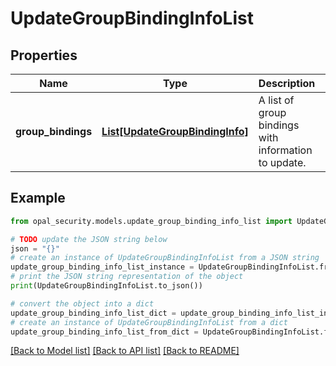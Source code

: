 # UpdateGroupBindingInfoList


## Properties

Name | Type | Description | Notes
------------ | ------------- | ------------- | -------------
**group_bindings** | [**List[UpdateGroupBindingInfo]**](UpdateGroupBindingInfo.md) | A list of group bindings with information to update. | 

## Example

```python
from opal_security.models.update_group_binding_info_list import UpdateGroupBindingInfoList

# TODO update the JSON string below
json = "{}"
# create an instance of UpdateGroupBindingInfoList from a JSON string
update_group_binding_info_list_instance = UpdateGroupBindingInfoList.from_json(json)
# print the JSON string representation of the object
print(UpdateGroupBindingInfoList.to_json())

# convert the object into a dict
update_group_binding_info_list_dict = update_group_binding_info_list_instance.to_dict()
# create an instance of UpdateGroupBindingInfoList from a dict
update_group_binding_info_list_from_dict = UpdateGroupBindingInfoList.from_dict(update_group_binding_info_list_dict)
```
[[Back to Model list]](../README.md#documentation-for-models) [[Back to API list]](../README.md#documentation-for-api-endpoints) [[Back to README]](../README.md)


